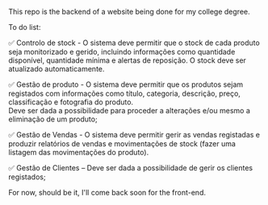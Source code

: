 This repo is the backend of a website being done for my college degree.

To do list:

✅ Controlo de stock - O sistema deve permitir que o stock de cada produto seja monitorizado e
  gerido, incluindo informações como quantidade disponível, quantidade mínima e alertas de
  reposição. O stock deve ser atualizado automaticamente.

✅ Gestão de produto - O sistema deve permitir que os produtos sejam registados com
informações como título, categoria, descrição, preço, classificação e fotografia do produto.  
Deve ser dada a possibilidade para proceder a alterações e/ou mesmo a eliminação de um
produto;

✅ Gestão de Vendas - O sistema deve permitir gerir as vendas registadas e produzir relatórios de
vendas e movimentações de stock (fazer uma listagem das movimentações do produto).

✅ Gestão de Clientes – Deve ser dada a possibilidade de gerir os clientes registados; 

For now, should be it, I'll come back soon for the front-end.